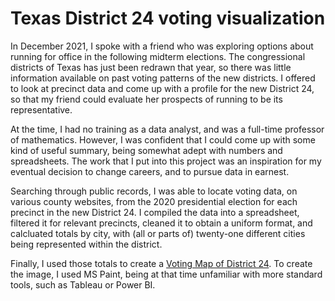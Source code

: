 # Texas District 24 voting visualization

In December 2021, I spoke with a friend who was exploring options about running for office in the following midterm elections. The congressional districts of Texas has just been redrawn that year, so there was little information available on past voting patterns of the new districts. I offered to look at precinct data and come up with a profile for the new District 24, so that my friend could evaluate her prospects of running to be its representative.

At the time, I had no training as a data analyst, and was a full-time professor of mathematics. However, I was confident that I could come up with some kind of useful summary, being somewhat adept with numbers and spreadsheets. The work that I put into this project was an inspiration for my eventual decision to change careers, and to pursue data in earnest.

Searching through public records, I was able to locate voting data, on various county websites, from the 2020 presidential election for each precinct in the new District 24. I compiled the data into a spreadsheet, filtered it for relevant precincts, cleaned it to obtain a uniform format, and calcluated totals by city, with (all or parts of) twenty-one different cities being represented within the district.

Finally, I used those totals to create a [Voting Map of District 24](/images/Texas_district_24.jpg). To create the image, I used MS Paint, being at that time unfamiliar with more standard tools, such as Tableau or Power BI. 
